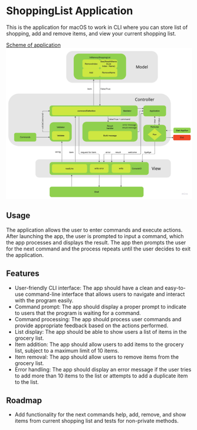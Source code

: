 # ShoppingList Application

This is the application for macOS to work in CLI where you can store list of shopping, add and remove items, and view your current shopping list.

[Scheme of application](https://miro.com/app/board/uXjVMd7ba5I=/)
![Scheme image](./Images/Scheme-of-application-image.jpg)

## Usage

The application allows the user to enter commands and execute actions. After launching the app, the user is prompted to input a command, which the app processes and displays the result. The app then prompts the user for the next command and the process repeats until the user decides to exit the application.

## Features

- User-friendly CLI interface: The app should have a clean and easy-to-use command-line interface that allows users to navigate and interact with the program easily.
- Command prompt: The app should display a proper prompt to indicate to users that the program is waiting for a command.
- Command processing: The app should process user commands and provide appropriate feedback based on the actions performed.
- List display: The app should be able to show users a list of items in the grocery list.
- Item addition: The app should allow users to add items to the grocery list, subject to a maximum limit of 10 items.
- Item removal: The app should allow users to remove items from the grocery list.
- Error handling: The app should display an error message if the user tries to add more than 10 items to the list or attempts to add a duplicate item to the list.

## Roadmap

- Add functionality for the next commands help, add, remove, and show items from current shopping list and tests for non-private methods.
